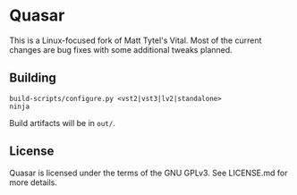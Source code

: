 # Quasar

This is a Linux-focused fork of Matt Tytel's Vital. Most of the current changes
are bug fixes with some additional tweaks planned.

## Building

```
build-scripts/configure.py <vst2|vst3|lv2|standalone>
ninja
```

Build artifacts will be in `out/`.

## License

Quasar is licensed under the terms of the GNU GPLv3. See LICENSE.md for more
details.
